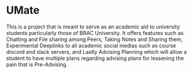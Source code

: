 # UMate
 This is a project that is meant to serve as an academic aid to university students particularly those of BRAC University. It offers features such as Chatting and File sharing among Peers, Taking Notes and Sharing them, Experimental Deeplinks to all academic social medias such as course discord and slack servers, and Lastly Advising Planning which will allow a student to have multiple plans regarding advising plans for lessening the pain that is Pre-Advising.
